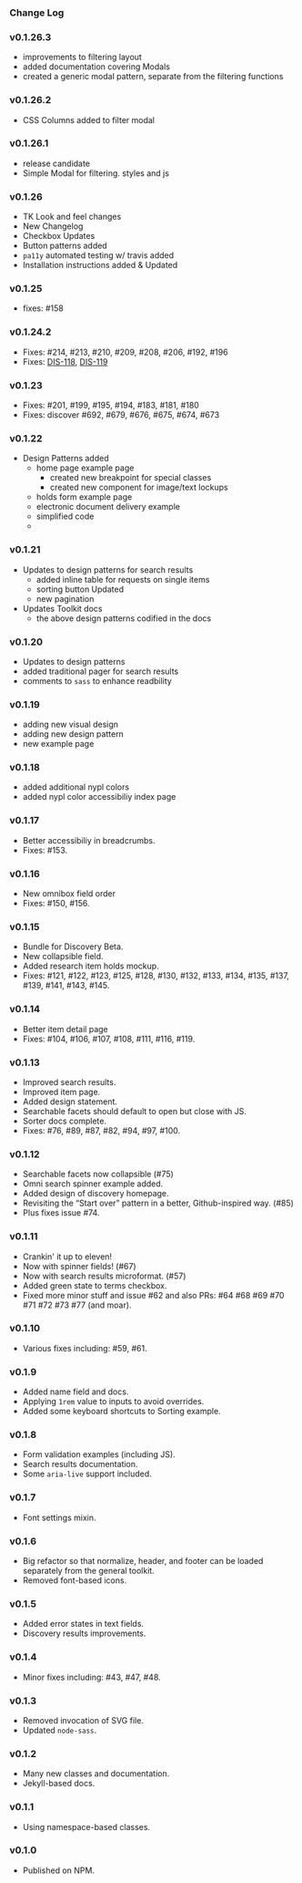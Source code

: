 ### Change Log

### v0.1.26.3
- improvements to filtering layout
- added documentation covering Modals
- created a generic modal pattern, separate from the filtering functions

### v0.1.26.2
- CSS Columns added to filter modal

### v0.1.26.1
- release candidate
- Simple Modal for filtering. styles and js

### v0.1.26
- TK Look and feel changes
- New Changelog
- Checkbox Updates
- Button patterns added
- `pa11y` automated testing w/ travis added
- Installation instructions added & Updated

### v0.1.25
- fixes: #158

### v0.1.24.2
- Fixes: #214, #213, #210, #209, #208, #206, #192, #196
- Fixes: [DIS-118](https://jira.nypl.org/browse/DIS-118), [DIS-119](https://jira.nypl.org/browse/DIS-119)

### v0.1.23
- Fixes: #201, #199, #195, #194, #183, #181, #180
- Fixes: discover #692, #679, #676, #675, #674, #673


### v0.1.22
- Design Patterns added
  - home page example page
    * created new breakpoint for special classes
    * created new component for image/text lockups
  - holds form example page
  - electronic document delivery example
  - simplified code
  -

### v0.1.21
- Updates to design patterns for search results
  - added inline table for requests on single items
  - sorting button Updated
  - new pagination
- Updates Toolkit docs
  - the above design patterns codified in the docs

### v0.1.20
- Updates to design patterns
- added traditional pager for search results
- comments to `sass` to enhance readbility


### v0.1.19
- adding new visual design
- adding new design pattern
- new example page

### v0.1.18
- added additional nypl colors
- added nypl color accessibiliy index page

### v0.1.17
- Better accessibiliy in breadcrumbs.
- Fixes: #153.

### v0.1.16
- New omnibox field order
- Fixes: #150, #156.

### v0.1.15
- Bundle for Discovery Beta.
- New collapsible field.
- Added research item holds mockup.
- Fixes: #121, #122, #123, #125, #128, #130, #132, #133, #134, #135, #137, #139, #141, #143, #145.

### v0.1.14
- Better item detail page
- Fixes: #104, #106, #107, #108, #111, #116, #119.

### v0.1.13
- Improved search results.
- Improved item page.
- Added design statement.
- Searchable facets should default to open but close with JS.
- Sorter docs complete.
- Fixes: #76, #89, #87, #82, #94, #97, #100.

### v0.1.12
- Searchable facets now collapsible (#75)
- Omni search spinner example added.
- Added design of discovery homepage.
- Revisiting the “Start over” pattern in a better, Github-inspired way. (#85)
- Plus fixes issue #74.

### v0.1.11
- Crankin' it up to eleven!
- Now with spinner fields! (#67)
- Now with search results microformat. (#57)
- Added green state to terms checkbox.
- Fixed more minor stuff and issue #62 and also PRs: #64 #68 #69 #70 #71 #72 #73 #77 (and moar).

### v0.1.10
- Various fixes including: #59, #61.

### v0.1.9
- Added name field and docs.
- Applying `1rem` value to inputs to avoid overrides.
- Added some keyboard shortcuts to Sorting example.

### v0.1.8
- Form validation examples (including JS).
- Search results documentation.
- Some `aria-live` support included.

### v0.1.7
- Font settings mixin.

### v0.1.6
- Big refactor so that normalize, header, and footer can be loaded separately from the general toolkit.
- Removed font-based icons.

### v0.1.5
- Added error states in text fields.
- Discovery results improvements.

### v0.1.4
- Minor fixes including: #43, #47, #48.

### v0.1.3
- Removed invocation of SVG file.
- Updated `node-sass`.

### v0.1.2
- Many new classes and documentation.
- Jekyll-based docs.

### v0.1.1
- Using namespace-based classes.

### v0.1.0
- Published on NPM.

